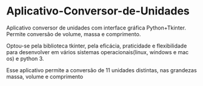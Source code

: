 # Aplicativo-Conversor-de-Unidades
Aplicativo conversor de unidades com interface gráfica Python+Tkinter. Permite conversão de volume, massa e comprimento.

Optou-se pela biblioteca tkinter, pela eficácia, praticidade e flexibilidade para desenvolver em vários sistemas operacionais(linux, windows e mac os) e python 3. 

Esse aplicativo permite a conversão de 11 unidades distintas, nas grandezas massa, volume e comprimento
